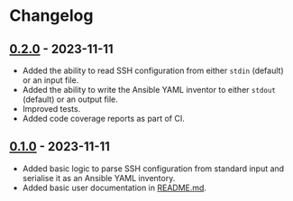 # Changelog

## [0.2.0](https://github.com/marccarre/ssh-to-ansible/releases/tag/0.2.0) - 2023-11-11

- Added the ability to read SSH configuration from either `stdin` (default) or
  an input file.
- Added the ability to write the Ansible YAML inventor to either `stdout`
  (default) or an output file.
- Improved tests.
- Added code coverage reports as part of CI.

## [0.1.0](https://github.com/marccarre/ssh-to-ansible/releases/tag/0.1.0) - 2023-11-11

- Added basic logic to parse SSH configuration from standard input and serialise
  it as an Ansible YAML inventory.
- Added basic user documentation in [README.md](./README.md).
